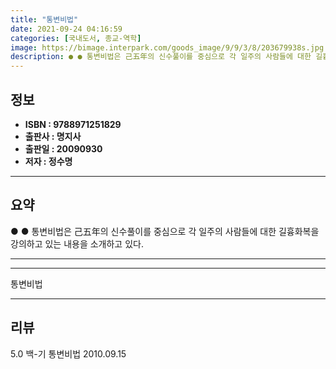 ```yaml
---
title: "통변비법"
date: 2021-09-24 04:16:59
categories: [국내도서, 종교-역학]
image: https://bimage.interpark.com/goods_image/9/9/3/8/203679938s.jpg
description: ● ● 통변비법은 己五年의 신수풀이를 중심으로 각 일주의 사람들에 대한 길흉화복을 강의하고 있는 내용을 소개하고 있다.
---
```


## **정보**

- **ISBN : 9788971251829**
- **출판사 : 명지사**
- **출판일 : 20090930**
- **저자 : 정수명**

------



## **요약**

●  ●  통변비법은 己五年의 신수풀이를 중심으로 각 일주의 사람들에 대한 길흉화복을 강의하고 있는 내용을 소개하고 있다.

------



------


통변비법 

------


## **리뷰** 

5.0 백-기 통변비법 2010.09.15 <br/>